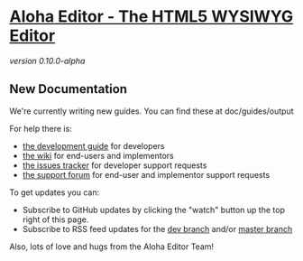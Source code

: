 # [Aloha Editor - The HTML5 WYSIWYG Editor](http://aloha-editor.org/)

_version 0.10.0-alpha_


## New Documentation

We're currently writing new guides. You can find these at doc/guides/output


For help there is:

- [the development guide](http://aloha-editor.org/wiki/Development_guide) for developers
- [the wiki](http://aloha-editor.org/wiki/Main_Page) for end-users and implementors
- [the issues tracker](https://github.com/alohaeditor/Aloha-Editor/issues) for developer support requests
- [the support forum](http://getsatisfaction.com/aloha_editor) for end-user and implementor support requests

To get updates you can:

- Subscribe to GitHub updates by clicking the "watch" button up the top right of this page.
- Subscribe to RSS feed updates for the [dev branch](https://github.com/alohaeditor/Aloha-Editor/commits/dev.atom) and/or [master branch](https://github.com/alohaeditor/Aloha-Editor/commits/master.atom)

Also, lots of love and hugs from the Aloha Editor Team!
